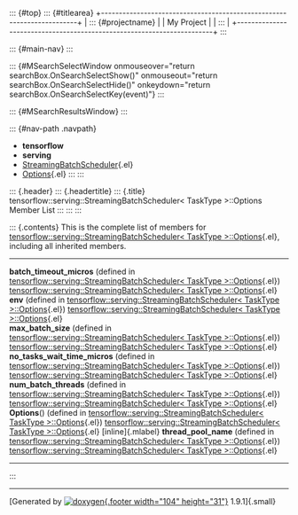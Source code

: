 ::: {#top}
::: {#titlearea}
+-----------------------------------------------------------------------+
| ::: {#projectname}                                                    |
| My Project                                                            |
| :::                                                                   |
+-----------------------------------------------------------------------+
:::

::: {#main-nav}
:::

::: {#MSearchSelectWindow onmouseover="return searchBox.OnSearchSelectShow()" onmouseout="return searchBox.OnSearchSelectHide()" onkeydown="return searchBox.OnSearchSelectKey(event)"}
:::

::: {#MSearchResultsWindow}
:::

::: {#nav-path .navpath}
-   **tensorflow**
-   **serving**
-   [StreamingBatchScheduler](classtensorflow_1_1serving_1_1StreamingBatchScheduler.html){.el}
-   [Options](structtensorflow_1_1serving_1_1StreamingBatchScheduler_1_1Options.html){.el}
:::
:::

::: {.header}
::: {.headertitle}
::: {.title}
tensorflow::serving::StreamingBatchScheduler\< TaskType \>::Options
Member List
:::
:::
:::

::: {.contents}
This is the complete list of members for
[tensorflow::serving::StreamingBatchScheduler\< TaskType
\>::Options](structtensorflow_1_1serving_1_1StreamingBatchScheduler_1_1Options.html){.el},
including all inherited members.

  --------------------------------------------------------------------------------------------------------------------------------------------------------------------------------------------------- ---------------------------------------------------------------------------------------------------------------------------------------------------- -------------------
  **batch\_timeout\_micros** (defined in [tensorflow::serving::StreamingBatchScheduler\< TaskType \>::Options](structtensorflow_1_1serving_1_1StreamingBatchScheduler_1_1Options.html){.el})          [tensorflow::serving::StreamingBatchScheduler\< TaskType \>::Options](structtensorflow_1_1serving_1_1StreamingBatchScheduler_1_1Options.html){.el}   
  **env** (defined in [tensorflow::serving::StreamingBatchScheduler\< TaskType \>::Options](structtensorflow_1_1serving_1_1StreamingBatchScheduler_1_1Options.html){.el})                             [tensorflow::serving::StreamingBatchScheduler\< TaskType \>::Options](structtensorflow_1_1serving_1_1StreamingBatchScheduler_1_1Options.html){.el}   
  **max\_batch\_size** (defined in [tensorflow::serving::StreamingBatchScheduler\< TaskType \>::Options](structtensorflow_1_1serving_1_1StreamingBatchScheduler_1_1Options.html){.el})                [tensorflow::serving::StreamingBatchScheduler\< TaskType \>::Options](structtensorflow_1_1serving_1_1StreamingBatchScheduler_1_1Options.html){.el}   
  **no\_tasks\_wait\_time\_micros** (defined in [tensorflow::serving::StreamingBatchScheduler\< TaskType \>::Options](structtensorflow_1_1serving_1_1StreamingBatchScheduler_1_1Options.html){.el})   [tensorflow::serving::StreamingBatchScheduler\< TaskType \>::Options](structtensorflow_1_1serving_1_1StreamingBatchScheduler_1_1Options.html){.el}   
  **num\_batch\_threads** (defined in [tensorflow::serving::StreamingBatchScheduler\< TaskType \>::Options](structtensorflow_1_1serving_1_1StreamingBatchScheduler_1_1Options.html){.el})             [tensorflow::serving::StreamingBatchScheduler\< TaskType \>::Options](structtensorflow_1_1serving_1_1StreamingBatchScheduler_1_1Options.html){.el}   
  **Options**() (defined in [tensorflow::serving::StreamingBatchScheduler\< TaskType \>::Options](structtensorflow_1_1serving_1_1StreamingBatchScheduler_1_1Options.html){.el})                       [tensorflow::serving::StreamingBatchScheduler\< TaskType \>::Options](structtensorflow_1_1serving_1_1StreamingBatchScheduler_1_1Options.html){.el}   [inline]{.mlabel}
  **thread\_pool\_name** (defined in [tensorflow::serving::StreamingBatchScheduler\< TaskType \>::Options](structtensorflow_1_1serving_1_1StreamingBatchScheduler_1_1Options.html){.el})              [tensorflow::serving::StreamingBatchScheduler\< TaskType \>::Options](structtensorflow_1_1serving_1_1StreamingBatchScheduler_1_1Options.html){.el}   
  --------------------------------------------------------------------------------------------------------------------------------------------------------------------------------------------------- ---------------------------------------------------------------------------------------------------------------------------------------------------- -------------------
:::

------------------------------------------------------------------------

[Generated by [![doxygen](doxygen.svg){.footer width="104"
height="31"}](https://www.doxygen.org/index.html) 1.9.1]{.small}
